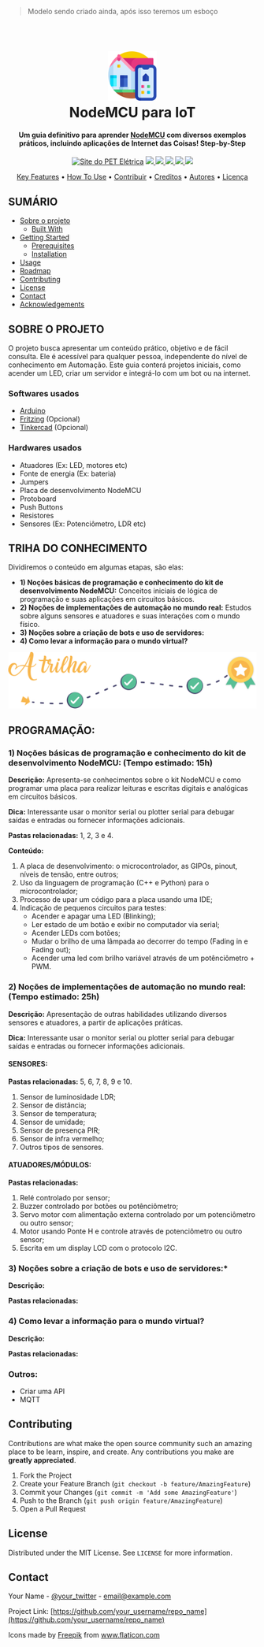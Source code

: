 > Modelo sendo criado ainda, após isso teremos um esboço

<!-- LOGO -->
<h1 align="center">
  <br>
  <a href="#"><img src="assets/automation.png" alt="A smart house logo" width="100"></a>
  <br>
  NodeMCU para IoT
  <br>
</h1>


<h4 align="center">Um guia definitivo para aprender <a href="https://www.nodemcu.com/index_en.html" target="_blank">NodeMCU</a> com diversos exemplos práticos, incluindo aplicações de Internet das Coisas! Step-by-Step</h4>

<p align="center">
  <a href="http://www.peteletrica.eng.ufba.br/2017/" target="_blank"><img src="https://badgen.net/badge/icon/PET Elétrica/blue?icon=bitcoin-lightning&label" alt="Site do PET Elétrica"></a>
  <a href="https://app.codacy.com/gh/PETEletricaUFBA/IoT?utm_source=github.com&utm_medium=referral&utm_content=PETEletricaUFBA/IoT&utm_campaign=Badge_Grade_Dashboard" target="_blank">
    <img src="https://badgen.net/codacy/grade/a1b5adec51bb42ef90d079504bba374d">
  </a>
  <a href="https://github.com/PETEletricaUFBA/IoT/commits/" target="_blank">
    <img src="https://badgen.net/github/commits/PETEletricaUFBA/IoT">
  </a>
  <a href="https://github.com/PETEletricaUFBA/IoT/graphs/contributors" target="_blank">
    <img src="https://badgen.net/github/contributors/PETEletricaUFBA/IoT">
  </a>
  <a href="#">
    <img src="https://badgen.net/github/license/PETEletricaUFBA/IoT">
  </a>
  <img src="https://badgen.net/github/last-commit/PETEletricaUFBA/IoT">
</p> 

<!-- Menu Principal -->
<!-- Aqui colocamos páginas principais como creditos, licença, como contribuir, coisas assim..-->
<p align="center">
  <a href="#key-features">Key Features</a> •
  <a href="#how-to-use">How To Use</a> •
  <a href="#contributing">Contribuir</a> •
  <a href="#credits">Creditos</a> •
  <a href="#authors">Autores</a> •
  <a href="#license">Licença</a>
</p>

<!-- Sumário -->
<!-- Tem um nome melhor pra isso? -->
<!-- Deixar por ultimo -->

## SUMÁRIO 

* [Sobre o projeto](#sobre-o-projeto)
  * [Built With](#built-with)
* [Getting Started](#getting-started)
  * [Prerequisites](#prerequisites)
  * [Installation](#installation)
* [Usage](#usage)
* [Roadmap](#roadmap)
* [Contributing](#contributing)
* [License](#license)
* [Contact](#contact)
* [Acknowledgements](#acknowledgements)


<!-- SOBRE O PROJETO -->
## SOBRE O PROJETO
O projeto busca apresentar um conteúdo prático, objetivo e de fácil consulta. Ele é acessível para qualquer pessoa, independente do nível de conhecimento em Automação.
Este guia conterá projetos iniciais, como acender um LED,  criar um servidor e integrá-lo com um bot ou na internet.

### Softwares usados
* [Arduino](https://www.arduino.cc/en/Main/Software)
* [Fritzing](https://fritzing.org/download/) (Opcional)
* [Tinkercad](https://www.tinkercad.com/) (Opcional)

### Hardwares usados
* Atuadores (Ex: LED, motores etc)
* Fonte de energia (Ex: bateria)
* Jumpers
* Placa de desenvolvimento NodeMCU
* Protoboard
* Push Buttons
* Resistores
* Sensores (Ex: Potenciômetro, LDR etc)

<!-- Organização -->
## TRIHA DO CONHECIMENTO
Dividiremos o conteúdo em algumas etapas, são elas:
* **1) Noções básicas de programação e conhecimento do kit de desenvolvimento NodeMCU:** Conceitos iniciais de lógica de programação e suas aplicações em circuitos básicos.
* **2) Noções de implementações de automação no mundo real:** Estudos sobre alguns sensores e atuadores e suas interações com o mundo físico.
* **3) Noções sobre a criação de bots e uso de servidores:** 
* **4) Como levar a informação para o mundo virtual?**

![asd](assets/trilha.svg)


## PROGRAMAÇÃO:

<!--FAZER LINKS EM TODOS OS ITENS-->

### 1) Noções básicas de programação e conhecimento do kit de desenvolvimento NodeMCU: (Tempo estimado: 15h)
	
**Descrição:** Apresenta-se conhecimentos sobre o kit NodeMCU e como programar uma placa para realizar leituras e escritas digitais e analógicas em circuitos básicos.

**Dica:** Interessante usar o monitor serial ou plotter serial para debugar saídas e entradas ou fornecer informações adicionais.

**Pastas relacionadas:** 1, 2, 3 e 4.

**Conteúdo:**
1. A placa de desenvolvimento: o microcontrolador, as GIPOs, pinout, níveis de tensão, entre outros;
2. Uso da linguagem de programação (C++ e Python) para o microcontrolador;
3. Processo de  upar um código para a placa usando uma IDE;
4. Indicação de pequenos circuitos para testes:
	- Acender e apagar uma LED (Blinking);
	- Ler estado de um botão e exibir no computador via serial;
	- Acender LEDs com botões;
	- Mudar o brilho de uma lâmpada ao decorrer do tempo (Fading in e Fading out);
	- Acender uma led com brilho variável através de um potênciômetro + PWM.


### 2) Noções de implementações de automação no mundo real: (Tempo estimado: 25h)
**Descrição:** Apresentação de outras habilidades utilizando diversos sensores e atuadores, a partir de aplicações práticas. 

**Dica:** Interessante usar o monitor serial ou plotter serial para debugar saídas e entradas ou fornecer informações adicionais.

#### **SENSORES:**

 **Pastas relacionadas:** 5, 6, 7, 8, 9 e 10.

1. Sensor de luminosidade LDR;
2. Sensor de distância;
3. Sensor de temperatura; 
4. Sensor de umidade;
5. Sensor de presença PIR;
6. Sensor de infra vermelho;
7. Outros tipos de sensores.


#### **ATUADORES/MÓDULOS:**

**Pastas relacionadas:**

1. Relé controlado por sensor;
2. Buzzer controlado por botões ou potênciômetro;
3. Servo motor com alimentação externa controlado por um potenciômetro ou outro sensor;
4. Motor usando Ponte H e controle através de potenciômetro ou outro sensor;
5. Escrita em um display LCD com o protocolo I2C.

### 3) Noções sobre a criação de bots e uso de servidores:*
**Descrição:**

**Pastas relacionadas:**

### 4) Como levar a informação para o mundo virtual?
**Descrição:**

**Pastas relacionadas:**

### Outros:
- Criar uma API
- MQTT

<!-- FIM ESBOÇO-->

<!-- CONTRIBUTING -->
## Contributing

Contributions are what make the open source community such an amazing place to be learn, inspire, and create. Any contributions you make are **greatly appreciated**.

1. Fork the Project
2. Create your Feature Branch (`git checkout -b feature/AmazingFeature`)
3. Commit your Changes (`git commit -m 'Add some AmazingFeature'`)
4. Push to the Branch (`git push origin feature/AmazingFeature`)
5. Open a Pull Request

<!-- LICENSE -->
## License

Distributed under the MIT License. See `LICENSE` for more information.

<!-- CONTACT -->
## Contact

Your Name - [@your_twitter](https://twitter.com/your_username) - email@example.com

Project Link: [https://github.com/your_username/repo_name](https://github.com/your_username/repo_name)



<!-- Pra usar a logo, devemos informar o autor -->
<div>Icons made by <a href="https://www.flaticon.com/authors/freepik" title="Freepik">Freepik</a> from <a href="https://www.flaticon.com/" title="Flaticon">www.flaticon.com</a></div>
